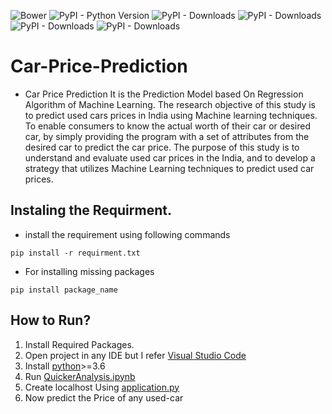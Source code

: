 ![Bower](https://img.shields.io/bower/l/Mi?style=plastic) ![PyPI - Python Version](https://img.shields.io/pypi/pyversions/p) ![PyPI - Downloads](https://img.shields.io/pypi/dm/Jupyter?label=Jupyter) ![PyPI - Downloads](https://img.shields.io/pypi/dm/Scikit-Learn?label=Scikit-learn) ![PyPI - Downloads](https://img.shields.io/pypi/dm/Numpy?label=Numpy) ![PyPI - Downloads](https://img.shields.io/pypi/dm/Matplotlib?color=red&label=Matplotlib)
# Car-Price-Prediction
* Car Price Prediction It is the Prediction Model based On Regression Algorithm of Machine Learning. The research objective of this study is to predict used cars prices in India using Machine learning techniques. To enable consumers to know the actual worth of their car or desired car, by simply providing the program with a set of attributes from the desired car to predict the car price. The purpose of this study is to understand and evaluate used car prices in the India, and to develop a strategy that utilizes Machine Learning techniques to predict used car prices.

## Instaling the Requirment.
* install the requirement using following commands 
```console
pip install -r requirment.txt
```
* For installing missing packages
```console
pip install package_name
```

## How to Run?
1. Install Required Packages.
2. Open project in any IDE but I refer [Visual Studio Code](https://code.visualstudio.com/)
3. Install [python](https://www.python.org/)>=3.6
4. Run [QuickerAnalysis.ipynb](https://github.com/Blackvivek/Car-Price-Prediction/blob/main/Quikr%20Analysis.ipynb)
5. Create localhost Using [application.py](https://github.com/Blackvivek/Car-Price-Prediction/blob/main/application.py)
6. Now predict the Price of any used-car


